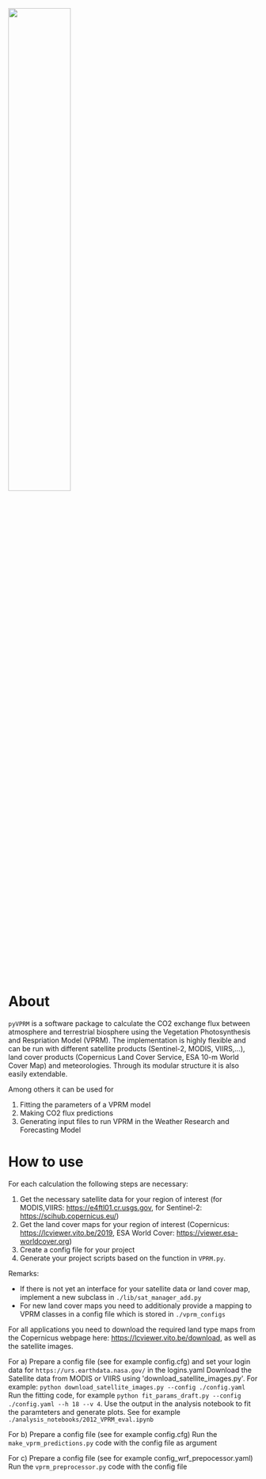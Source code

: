 <img src="https://github.com/tglauch/pyVPRM/assets/29706254/ba2565e6-1434-4a95-8086-936462f8d05d" width=50% height=50%>

# About

`pyVPRM` is a software package to calculate the CO2 exchange flux between atmosphere and terrestrial biosphere using the Vegetation Photosynthesis and Respriation Model (VPRM). The implementation is highly flexible and can be run with different satellite products (Sentinel-2, MODIS, VIIRS,...), land cover products (Copernicus Land Cover Service, ESA 10-m World Cover Map) and meteorologies. Through its modular structure it is also easily extendable. 

Among others it can be used for 

1. Fitting the parameters of a VPRM model
2. Making CO2 flux predictions
3. Generating input files to run VPRM in the Weather Research and Forecasting Model


# How to use
For each calculation the following steps are necessary:
1. Get the necessary satellite data for your region of interest (for MODIS,VIIRS: https://e4ftl01.cr.usgs.gov, for Sentinel-2: https://scihub.copernicus.eu/)
2. Get the land cover maps for your region of interest (Copernicus: https://lcviewer.vito.be/2019, ESA World Cover: https://viewer.esa-worldcover.org)
3. Create a config file for your project
4. Generate your project scripts based on the function in `VPRM.py`.

Remarks: 
- If there is not yet an interface for your satellite data or land cover map, implement a new subclass in `./lib/sat_manager_add.py`
- For new land cover maps you need to additionaly provide a mapping to VPRM classes in a config file which is stored in  `./vprm_configs`


For all applications you need to download the required land type maps from the Copernicus webpage here: https://lcviewer.vito.be/download, as well as the satellite images.

For a)
Prepare a config file (see for example config.cfg) and set your login data for `https://urs.earthdata.nasa.gov/` in the logins.yaml
Download the Satellite data from MODIS or VIIRS using 'download_satellite_images.py'. For example: `python download_satellite_images.py --config ./config.yaml`
Run the fitting code, for example `python fit_params_draft.py --config ./config.yaml --h 18 --v 4`.
Use the output in the analysis notebook to fit the paramteters and generate plots. See for example `./analysis_notebooks/2012_VPRM_eval.ipynb`

For b)
Prepare a config file (see for example config.cfg)
Run the `make_vprm_predictions.py` code with the config file as argument

For c)
Prepare a config file (see for example config_wrf_prepocessor.yaml)
Run the `vprm_preprocessor.py` code with the config file
